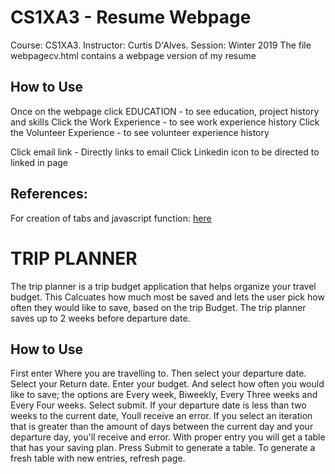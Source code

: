 # CS1XA3 - Resume Webpage
Course: CS1XA3. Instructor: Curtis D'Alves. Session: Winter 2019
The file webpagecv.html contains a webpage version of my resume

## How to Use
Once on the webpage click EDUCATION - to see education, project history and skills
Click the Work Experience - to see work experience history
Click the Volunteer Experience - to see volunteer experience history

Click email link - Directly links to email
Click Linkedin icon to be directed to linked in page

## References:
For creation of tabs and javascript function:
[here](https://www.w3schools.com/howto/howto_js_tabs.asp)

# TRIP PLANNER
The trip planner is a trip budget application that helps organize your travel budget.
This Calcuates how much most be saved and lets the user pick how often they would like to save, based on the trip Budget. The trip planner saves up to 2 weeks before departure date.

## How to Use

First enter Where you are travelling to. Then select your departure date. Select your Return date. Enter your budget. And select how often you would like to save; the options are Every week, Biweekly, Every Three weeks and Every Four weeks. Select submit.
If your departure date is less than two weeks to the current date, Youll receive an error. If you select an iteration that is greater than the amount of days between the current day and your departure day, you'll receive and error. With proper entry you will get a table that has your saving plan.
Press Submit to generate a table.
To generate a fresh table with new entries, refresh page.
